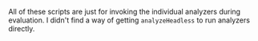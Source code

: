 All of these scripts are just for invoking the individual analyzers during evaluation. I didn't find a way of getting `analyzeHeadless` to run analyzers directly.
